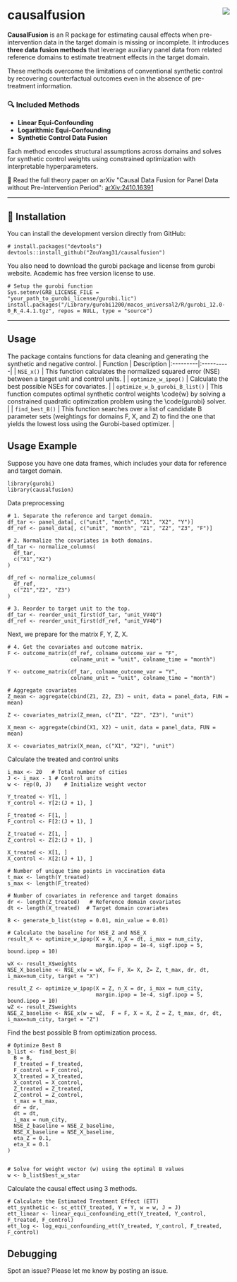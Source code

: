 # causalfusion <img src="https://img.shields.io/badge/R-package-blue.svg" align="right" />

**CausalFusion** is an R package for estimating causal effects when pre-intervention data in the target domain is missing or incomplete. It introduces **three data fusion methods** that leverage auxiliary panel data from related reference domains to estimate treatment effects in the target domain.

These methods overcome the limitations of conventional synthetic control by recovering counterfactual outcomes even in the absence of pre-treatment information.

### 🔍 Included Methods

- **Linear Equi-Confounding**  
- **Logarithmic Equi-Confounding**  
- **Synthetic Control Data Fusion**

Each method encodes structural assumptions across domains and solves for synthetic control weights using constrained optimization with interpretable hyperparameters.

📄 Read the full theory paper on arXiv "Causal Data Fusion for Panel Data without Pre-Intervention Period": [arXiv:2410.16391](https://arxiv.org/abs/2410.16391)

---

## 🚀 Installation

You can install the development version directly from GitHub:

```{r,eval=F}
# install.packages("devtools")
devtools::install_github("ZouYang31/causalfusion")
```
You also need to download the gurobi package and license from gurobi website. Academic has free version license to use. 

```{r,eval=F}
# Setup the gurobi function
Sys.setenv(GRB_LICENSE_FILE = "your_path_to_gurobi_license/gurobi.lic")
install.packages("/Library/gurobi1200/macos_universal2/R/gurobi_12.0-0_R_4.4.1.tgz", repos = NULL, type = "source")
```

---

## Usage 

The package contains functions for data cleaning and generating the synthetic and negative control. 
| Function  | Description
|:---------|:----------|
| `NSE_x()` | This function calculates the normalized squared error (NSE) between a target unit and control units. |
| `optimize_w_ipop()` | Calculate the best possible NSEs for covariates. |
| `optimize_w_b_gurobi_B_list()` | This function computes optimal synthetic control weights \code{w} by solving a constrained quadratic optimization problem using the \code{gurobi} solver. |
| `find_best_B()` | This function searches over a list of candidate B parameter sets (weightings for domains F, X, and Z) to find the one that yields the lowest loss using the Gurobi-based optimizer. |


## Usage Example
Suppose you have one data frames, which includes your data for reference and target domain.
```{r,message=F}
library(gurobi)
library(causalfusion)
```
Data preprocessing
```{r,cache=T}
# 1. Separate the reference and target domain. 
df_tar <- panel_data[, c("unit", "month", "X1", "X2", "Y")]
df_ref <- panel_data[, c("unit", "month", "Z1", "Z2", "Z3", "F")]

# 2. Normalize the covariates in both domains.
df_tar <- normalize_columns(
  df_tar,
  c("X1","X2")
)

df_ref <- normalize_columns(
  df_ref,
  c("Z1","Z2", "Z3")
)

# 3. Reorder to target unit to the top.
df_tar <- reorder_unit_first(df_tar, "unit_VV4Q")
df_ref <- reorder_unit_first(df_ref, "unit_VV4Q")
```
Next, we prepare for the matrix F, Y, Z, X. 
```{r,cache=T}
# 4. Get the covariates and outcome matrix.
F <- outcome_matrix(df_ref, colname_outcome_var = "F",
                    colname_unit = "unit", colname_time = "month")

Y <- outcome_matrix(df_tar, colname_outcome_var = "Y",
                    colname_unit = "unit", colname_time = "month")

# Aggregate covariates 
Z_mean <- aggregate(cbind(Z1, Z2, Z3) ~ unit, data = panel_data, FUN = mean)

Z <- covariates_matrix(Z_mean, c("Z1", "Z2", "Z3"), "unit")

X_mean <- aggregate(cbind(X1, X2) ~ unit, data = panel_data, FUN = mean)

X <- covariates_matrix(X_mean, c("X1", "X2"), "unit")
```

Calculate the treated and control units
```{r,cache=T}
i_max <- 20   # Total number of cities
J <- i_max - 1 # Control units
w <- rep(0, J)    # Initialize weight vector

Y_treated <- Y[1, ]
Y_control <- Y[2:(J + 1), ]

F_treated <- F[1, ]
F_control <- F[2:(J + 1), ]

Z_treated <- Z[1, ]
Z_control <- Z[2:(J + 1), ]

X_treated <- X[1, ]
X_control <- X[2:(J + 1), ]

# Number of unique time points in vaccination data
t_max <- length(Y_treated)
s_max <- length(F_treated)

# Number of covariates in reference and target domains
dr <- length(Z_treated)   # Reference domain covariates
dt <- length(X_treated)  # Target domain covariates

B <- generate_b_list(step = 0.01, min_value = 0.01)

# Calculate the baseline for NSE_Z and NSE_X
result_X <- optimize_w_ipop(X = X, n_X = dt, i_max = num_city,
                            margin.ipop = 1e-4, sigf.ipop = 5, bound.ipop = 10)

wX <- result_X$weights
NSE_X_baseline <- NSE_x(w = wX, F= F, X= X, Z= Z, t_max, dr, dt, i_max=num_city, target = "X")

result_Z <- optimize_w_ipop(X = Z, n_X = dr, i_max = num_city,
                            margin.ipop = 1e-4, sigf.ipop = 5, bound.ipop = 10)
wZ <- result_Z$weights
NSE_Z_baseline <- NSE_x(w = wZ,  F = F, X = X, Z = Z, t_max, dr, dt, i_max=num_city, target = "Z")
```

Find the best possible B from optimization process.
```{r,cache=T}
# Optimize Best B
b_list <- find_best_B(
  B = B,
  F_treated = F_treated,
  F_control = F_control,
  X_treated = X_treated,
  X_control = X_control,
  Z_treated = Z_treated,
  Z_control = Z_control,
  t_max = t_max,
  dr = dr,
  dt = dt,
  i_max = num_city,
  NSE_Z_baseline = NSE_Z_baseline,
  NSE_X_baseline = NSE_X_baseline,
  eta_Z = 0.1,
  eta_X = 0.1
)


# Solve for weight vector (w) using the optimal B values
w <- b_list$best_w_star
```

Calculate the causal effect using 3 methods. 

```{r,cache=T}
# Calculate the Estimated Treatment Effect (ETT)
ett_synthetic <- sc_ett(Y_treated, Y = Y, w = w, J = J)
ett_linear <- linear_equi_confounding_ett(Y_treated, Y_control, F_treated, F_control)
ett_log <- log_equi_confounding_ett(Y_treated, Y_control, F_treated, F_control)
```


## Debugging

Spot an issue? Please let me know by posting an issue.